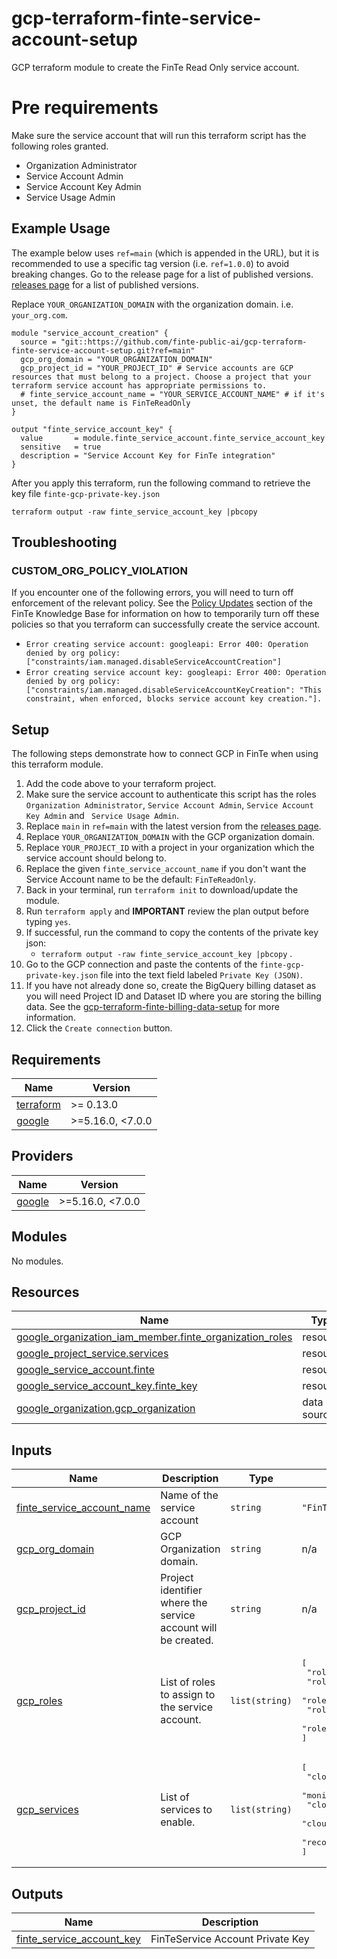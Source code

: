 
# gcp-terraform-finte-service-account-setup

GCP terraform module to create the FinTe Read Only service account.

# Pre requirements

Make sure the service account that will run this terraform script has the following roles granted.
* Organization Administrator
* Service Account Admin
* Service Account Key Admin
* Service Usage Admin

## Example Usage

The example below uses `ref=main` (which is appended in the URL),  but it is recommended to use a specific tag version (i.e. `ref=1.0.0`) to avoid breaking changes. Go to the release page for a list of published versions. [releases page](https://github.com/finte-public-ai/gcp-terraform-finte-service-account-setup/releases) for a list of published versions.

Replace `YOUR_ORGANIZATION_DOMAIN` with the organization domain. i.e. `your_org.com`.
```
module "service_account_creation" {
  source = "git::https://github.com/finte-public-ai/gcp-terraform-finte-service-account-setup.git?ref=main"
  gcp_org_domain = "YOUR_ORGANIZATION_DOMAIN"
  gcp_project_id = "YOUR_PROJECT_ID" # Service accounts are GCP resources that must belong to a project. Choose a project that your terraform service account has appropriate permissions to.
  # finte_service_account_name = "YOUR_SERVICE_ACCOUNT_NAME" # if it's unset, the default name is FinTeReadOnly
}

output "finte_service_account_key" {
  value       = module.finte_service_account.finte_service_account_key
  sensitive   = true
  description = "Service Account Key for FinTe integration"
}
```

After you apply this terraform, run the following command to retrieve the key file `finte-gcp-private-key.json`
```
terraform output -raw finte_service_account_key |pbcopy
```

## Troubleshooting

### CUSTOM_ORG_POLICY_VIOLATION
If you encounter one of the following errors, you will need to turn off enforcement of the relevant policy. See the [Policy Updates](https://docs.google.com/document/d/1U9wysY8wVnQMd4If3QJ1wzUZaSlAFZhRCjxnAYTr1eI/edit?tab=t.o63zg6fssnhm) section of the  FinTe Knowledge Base for information on how to temporarily turn off these policies so that you terraform can successfully create the service account.

  * `Error creating service account: googleapi: Error 400: Operation denied by org policy: ["constraints/iam.managed.disableServiceAccountCreation"]`
  * `Error creating service account key: googleapi: Error 400: Operation denied by org policy: ["constraints/iam.managed.disableServiceAccountKeyCreation": "This constraint, when enforced, blocks service account key creation."].`

## Setup

The following steps demonstrate how to connect GCP in FinTe when using this terraform module.

1. Add the code above to your terraform project.
2. Make sure the service account to authenticate this script has the roles `Organization Administrator`, `Service Account Admin`, `Service Account Key Admin` and ` Service Usage Admin`.
3. Replace `main` in `ref=main` with the latest version from the [releases page](https://github.com/finte-public-ai/gcp-terraform-finte-service-account-setup/releases).
4. Replace `YOUR_ORGANIZATION_DOMAIN` with the GCP organization domain.
5. Replace `YOUR_PROJECT_ID` with a project in your organization which the service account should belong to.
6. Replace the given `finte_service_account_name` if you don't want the Service Account name to be the default: `FinTeReadOnly`.
8. Back in your terminal, run `terraform init` to download/update the module.
9. Run `terraform apply` and **IMPORTANT** review the plan output before typing `yes`.
10. If successful, run the command to copy the contents of the private key json:
     - `terraform output -raw finte_service_account_key |pbcopy` .
12. Go to the GCP connection and paste the contents of the `finte-gcp-private-key.json` file into the text field labeled `Private Key (JSON)`.
13. If you have not already done so, create the BigQuery billing dataset as you will need Project ID and Dataset ID where you are storing the billing data. See the [gcp-terraform-finte-billing-data-setup](https://github.com/finte-public-ai/gcp-terraform-finte-billing-data-setup) for more information.
13. Click the `Create connection` button.


<!-- BEGIN_TF_DOCS -->
## Requirements

| Name | Version |
|------|---------|
| <a name="requirement_terraform"></a> [terraform](#requirement\_terraform) | >= 0.13.0 |
| <a name="requirement_google"></a> [google](#requirement\_google) | >=5.16.0, <7.0.0 |

## Providers

| Name | Version |
|------|---------|
| <a name="provider_google"></a> [google](#provider\_google) | >=5.16.0, <7.0.0 |

## Modules

No modules.

## Resources

| Name | Type |
|------|------|
| [google_organization_iam_member.finte_organization_roles](https://registry.terraform.io/providers/hashicorp/google/latest/docs/resources/organization_iam_member) | resource |
| [google_project_service.services](https://registry.terraform.io/providers/hashicorp/google/latest/docs/resources/project_service) | resource |
| [google_service_account.finte](https://registry.terraform.io/providers/hashicorp/google/latest/docs/resources/service_account) | resource |
| [google_service_account_key.finte_key](https://registry.terraform.io/providers/hashicorp/google/latest/docs/resources/service_account_key) | resource |
| [google_organization.gcp_organization](https://registry.terraform.io/providers/hashicorp/google/latest/docs/data-sources/organization) | data source |

## Inputs

| Name | Description | Type | Default | Required |
|------|-------------|------|---------|:--------:|
| <a name="input_finte_service_account_name"></a> [finte\_service\_account\_name](#input\_finte\_service\_account\_name) | Name of the service account | `string` | `"FinTeReadOnly"` | no |
| <a name="input_gcp_org_domain"></a> [gcp\_org\_domain](#input\_gcp\_org\_domain) | GCP Organization domain. | `string` | n/a | yes |
| <a name="input_gcp_project_id"></a> [gcp\_project\_id](#input\_gcp\_project\_id) | Project identifier where the service account will be created. | `string` | n/a | yes |
| <a name="input_gcp_roles"></a> [gcp\_roles](#input\_gcp\_roles) | List of roles to assign to the service account. | `list(string)` | <pre>[<br/>  "roles/browser",<br/>  "roles/viewer",<br/>  "roles/cloudasset.viewer",<br/>  "roles/monitoring.viewer",<br/>  "roles/recommender.viewer"<br/>]</pre> | no |
| <a name="input_gcp_services"></a> [gcp\_services](#input\_gcp\_services) | List of services to enable. | `list(string)` | <pre>[<br/>  "cloudresourcemanager.googleapis.com",<br/>  "monitoring.googleapis.com",<br/>  "cloudasset.googleapis.com",<br/>  "cloudbilling.googleapis.com",<br/>  "recommender.googleapis.com"<br/>]</pre> | no |

## Outputs

| Name | Description |
|------|-------------|
| <a name="output_finte_service_account_key"></a> [finte\_service\_account\_key](#output\_finte\_service\_account\_key) | FinTeService Account Private Key |
<!-- END_TF_DOCS -->
